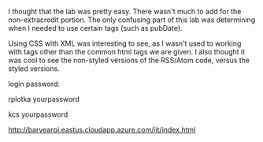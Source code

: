 I thought that the lab was pretty easy. There wasn't much to add for the non-extracredit portion.
The only confusing part of this lab was determining when I needed to use certain tags
(such as pubDate).

Using CSS with XML was interesting to see, as I wasn't used to working with tags other than the
common html tags we are given. I also thought it was cool to see the non-styled versions of the
RSS/Atom code, versus the styled versions.




login password:

rplotka yourpassword

kcs yourpassword

http://barvearpi.eastus.cloudapp.azure.com/iit/index.html